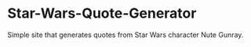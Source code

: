# Star-Wars-Quote-Generator
Simple site that generates quotes from Star Wars character Nute Gunray.
